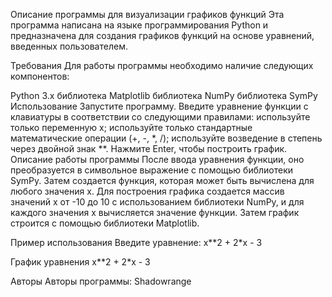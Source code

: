Описание программы для визуализации графиков функций
Эта программа написана на языке программирования Python и предназначена для создания графиков функций на основе уравнений, введенных пользователем.

Требования
Для работы программы необходимо наличие следующих компонентов:

Python 3.x
библиотека Matplotlib
библиотека NumPy
библиотека SymPy
Использование
Запустите программу.
Введите уравнение функции с клавиатуры в соответствии со следующими правилами:
используйте только переменную x;
используйте только стандартные математические операции (+, -, *, /);
используйте возведение в степень через двойной знак **.
Нажмите Enter, чтобы построить график.
Описание работы программы
После ввода уравнения функции, оно преобразуется в символьное выражение с помощью библиотеки SymPy. Затем создается функция, которая может быть вычислена для любого значения x. Для построения графика создается массив значений x от -10 до 10 с использованием библиотеки NumPy, и для каждого значения x вычисляется значение функции. Затем график строится с помощью библиотеки Matplotlib.

Пример использования
Введите уравнение: x**2 + 2*x - 3

График уравнения x**2 + 2*x - 3

Авторы
Авторы программы: Shadowrange
